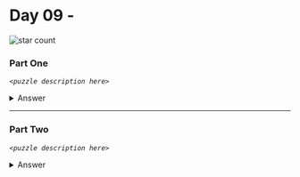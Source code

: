 # Day 09 - 
![star count](https://img.shields.io/endpoint?url=https://raw.githubusercontent.com/kata-gatame/advent-of-code/main/2021/day-09/stars.json)

### Part One
*`<puzzle description here>`*

<details>
  <summary>Answer</summary>

  Your puzzle answer was **``**.
</details>

<hr/>

### Part Two
*`<puzzle description here>`*

<details>
  <summary>Answer</summary>

  Your puzzle answer was **``**.
</details>